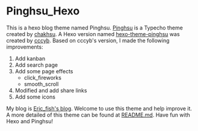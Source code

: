 # Pinghsu_Hexo
This is a hexo blog theme named Pinghsu. [Pinghsu](https://github.com/chakhsu/pinghsu) is a Typecho theme created by [chakhsu](https://github.com/chakhsu). A Hexo version named [hexo-theme-pinghsu](https://github.com/cccyb/hexo-theme-pinghsu) was created by [cccyb](https://github.com/cccyb). Based on cccyb's version, I made the following improvements:
1. Add kanban
2. Add search page
3. Add some page effects
   - click_fireworks
   - smooth_scroll
4. Modified and add share links
5. Add some icons

My blog is [Eric_fish's blog](https://yyb1995.github.io/). Welcome to use this theme and help improve it. A more detailed of this theme can be found at [README.md](./themes/pinghsu/README.md). Have fun with Hexo and Pinghsu!